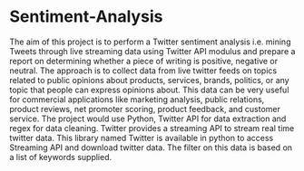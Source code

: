 # Sentiment-Analysis

The aim of this project is to perform a Twitter sentiment analysis i.e. mining Tweets through live streaming data using Twitter API modulus and prepare a report on determining whether a piece of writing is positive, negative or neutral. The approach is to collect data from live twitter feeds on topics related to public opinions about products, services, brands, politics, or any topic that people can express opinions about. This data can be very useful for commercial applications like marketing analysis, public relations, product reviews, net promoter scoring, product feedback, and customer service. The project would use Python, Twitter API for data extraction and regex for data cleaning. Twitter provides
a streaming API to stream real time twitter data. This library named Twitter is available in python to access Streaming API and download twitter data. The filter on this data is
based on a list of keywords supplied.
